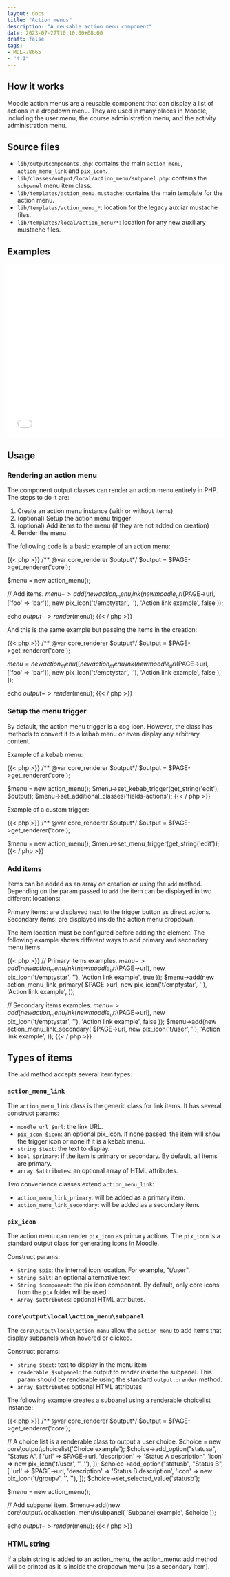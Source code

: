 ```yaml
---
layout: docs
title: "Action menus"
description: "A reusable action menu component"
date: 2023-07-27T10:10:00+08:00
draft: false
tags:
- MDL-78665
- "4.3"
---
```


## How it works

Moodle action menus are a reusable component that can display a list of actions in a dropdown menu. They are used in many places in Moodle, including the user menu, the course administration menu, and the activity administration menu.

## Source files

- `lib/outputcomponents.php`: contains the main `action_menu`, `action_menu_link` and `pix_icon`.
- `lib/classes/output/local/action_menu/subpanel.php`: contains the `subpanel` menu item class.
- `lib/templates/action_menu.mustache`: contains the main template for the action menu.
- `lib/templates/action_menu_*`: location for the legacy auxliar mustache files.
- `lib/templates/local/action_menu/*`: location for any new auxiliary mustache files.

## Examples

<!-- markdownlint-disable-next-line MD033 -->
<iframe src="../../../../examples/actionmenu.php" style="overflow:hidden;height:400px;width:100%;border:0" title="Moodle action menus"></iframe>

## Usage

### Rendering an action menu

The component output classes can render an action menu entirely in PHP. The steps to do it are:

1. Create an action menu instance (with or without items)
2. (optional) Setup the action menu trigger
3. (optional) Add items to the menu (if they are not added on creation)
4. Render the menu.

The following code is a basic example of an action menu:

{{< php >}}
/** @var core_renderer $output*/
$output = $PAGE->get_renderer('core');

$menu = new action_menu();

// Add items.
$menu->add(new action_menu_link(
    new moodle_url($PAGE->url, ['foo' => 'bar']),
    new pix_icon('t/emptystar', ''),
    'Action link example',
    false
));

echo $output->render($menu);
{{< / php >}}

And this is the same example but passing the items in the creation:

{{< php >}}
/** @var core_renderer $output*/
$output = $PAGE->get_renderer('core');

$menu = new action_menu([
    new action_menu_link(
        new moodle_url($PAGE->url, ['foo' => 'bar']),
        new pix_icon('t/emptystar', ''),
        'Action link example',
        false
    ),
]);

echo $output->render($menu);
{{< / php >}}

### Setup the menu trigger

By default, the action menu trigger is a cog icon. However, the class has methods to convert it to a kebab menu or even display any arbitrary content.

Example of a kebab menu:

{{< php >}}
/** @var core_renderer $output*/
$output = $PAGE->get_renderer('core');

$menu = new action_menu();
$menu->set_kebab_trigger(get_string('edit'), $output);
$menu->set_additional_classes('fields-actions');
{{< / php >}}

Example of a custom trigger:

{{< php >}}
/** @var core_renderer $output*/
$output = $PAGE->get_renderer('core');

$menu = new action_menu();
$menu->set_menu_trigger(get_string('edit'));
{{< / php >}}

### Add items

Items can be added as an array on creation or using the `add` method. Depending on the param passed to `add` the item can be displayed in two different locations:

Primary items: are displayed next to the trigger button as direct actions.
Secondary items: are displayed inside the action menu dropdown.

The item location must be configured before adding the element. The following example shows different ways to add primary and secondary menu items.

{{< php >}}
// Primary items examples.
$menu->add(new action_menu_link(
    new moodle_url($PAGE->url),
    new pix_icon('t/emptystar', ''),
    'Action link example',
    true
));
$menu->add(new action_menu_link_primary(
    $PAGE->url,
    new pix_icon('t/emptystar', ''),
    'Action link example',
));

// Secondary items examples.
$menu->add(new action_menu_link(
    new moodle_url($PAGE->url),
    new pix_icon('t/emptystar', ''),
    'Action link example',
    false
));
$menu->add(new action_menu_link_secondary(
    $PAGE->url,
    new pix_icon('t/user', ''),
    'Action link example',
));
{{< / php >}}

## Types of items

The `add` method accepts several item types.

### `action_menu_link`

The `action_menu_link` class is the generic class for link items. It has several construct params:

- `moodle_url $url`: the link URL.
- `pix_icon $icon`: an optional pix_icon. If none passed, the item will show the trigger icon or none if it is a kebab menu.
- `string $text`: the text to display.
- `bool $primary`: if the item is primary or secondary. By default, all items are primary.
- `array $attributes`: an optional array of HTML attributes.

Two convenience classes extend `action_menu_link`:

- `action_menu_link_primary`: will be added as a primary item.
- `action_menu_link_secondary`: will be added as a secondary item.

### `pix_icon`

The action menu can render `pix_icon` as primary actions. The `pix_icon` is a standard output class for generating icons in Moodle.

Construct params:

- `String $pix`: the internal icon location. For example, "t/user".
- `String $alt`: an optional alternative text
- `String $component`: the pix icon component. By default, only core icons from the `pix` folder will be used
- `Array $attributes`: optional HTML attributes.

### `core\output\local\action_menu\subpanel`

The `core\output\local\action_menu` allow the `action_menu` to add items that display subpanels when hovered or clicked.

Construct params:

- `string $text`: text to display in the menu item
- `renderable $subpanel`: the output to render inside the subpanel. This param should be renderable using the standard `output::render` method.
- `array $attributes` optional HTML attributes

The following example creates a subpanel using a renderable choicelist instance:

{{< php >}}
/** @var core_renderer $output*/
$output = $PAGE->get_renderer('core');

// A choice list is a renderable class to output a user choice.
$choice = new core\output\choicelist('Choice example');
$choice->add_option("statusa", "Status A", [
    'url' => $PAGE->url,
    'description' => 'Status A description',
    'icon' => new pix_icon('t/user', '', ''),
]);
$choice->add_option("statusb", "Status B", [
    'url' => $PAGE->url,
    'description' => 'Status B description',
    'icon' => new pix_icon('t/groupv', '', ''),
]);
$choice->set_selected_value('statusb');

$menu = new action_menu();

// Add subpanel item.
$menu->add(new core\output\local\action_menu\subpanel(
    'Subpanel example',
    $choice
));

echo $output->render($menu);
{{< / php >}}

### HTML string

If a plain string is added to an action_menu, the action_menu::add method will be printed as it is inside the dropdown menu (as a secondary item).
